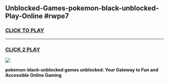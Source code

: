 
## Unblocked-Games-pokemon-black-unblocked-Play-Online #rwpe7
<h3>
<a href="https://news.freeplayer.one?title=pokemon-black-unblocked&ref=3">CLICK TO PLAY</a></h3>
<hr>

<h3>
<a href="https://news.freeplayer.one?title=pokemon-black-unblocked&ref=3">CLICK 2 PLAY</a>
  
</h3>

<a href="https://news.freeplayer.one?title=pokemon-black-unblocked&ref=3"><img src="https://clearcache.store/games.png"></a>


**pokemon-black-unblocked games unblocked: Your Gateway to Fun and Accessible Online Gaming**
